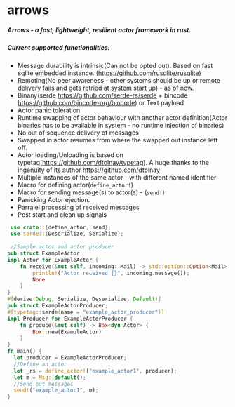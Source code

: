 # arrows
##### Arrows - a fast, lightweight, resilient actor framework in rust. 

##### Current supported functionalities:

* Message durability is intrinsic(Can not be opted out). Based on fast sqlite embedded instance. (https://github.com/rusqlite/rusqlite)
* Remoting(No peer awareness - other systems should be up or remote delivery fails and gets retried at system start up) - as of now.
* Binany(serde https://github.com/serde-rs/serde + bincode https://github.com/bincode-org/bincode) or Text payload
* Actor panic toleration.
* Runtime swapping of actor behaviour with another actor definition(Actor binaries has to be available in system - no runtime injection of binaries)
* No out of sequence delivery of messages 
* Swapped in actor resumes from where the swapped out instance left off.
* Actor loading/Unloading is based on typetag(https://github.com/dtolnay/typetag). A huge thanks to the ingenuity of its author https://github.com/dtolnay
* Multiple instances of the same actor - with different named identifier
* Macro for defining actor(`define_actor!`)
* Macro for sending message(s) to actor(s) - (`send!`)
* Panicking Actor ejection.
* Parralel processing of received messages 
* Post start and clean up signals

```rust
 use crate::{define_actor, send};
 use serde::{Deserialize, Serialize};
 
 //Sample actor and actor producer
pub struct ExampleActor;
impl Actor for ExampleActor {
    fn receive(&mut self, incoming: Mail) -> std::option::Option<Mail> {
        println!("Actor received {}", incoming.message());
        None
    }
}
#[derive(Debug, Serialize, Deserialize, Default)]
pub struct ExampleActorProducer;
#[typetag::serde(name = "example_actor_producer")]
impl Producer for ExampleActorProducer {
    fn produce(&mut self) -> Box<dyn Actor> {
        Box::new(ExampleActor)
    }
}
fn main() {
  let producer = ExampleActorProducer;
  //Define an actor
  let _rs = define_actor!("example_actor1", producer);
  let m = Msg::default();
  //Send out messages
  send!("example_actor1", m);
}
 ```

